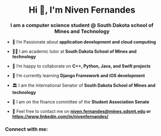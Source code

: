 <h1 align="center">Hi 👋, I'm Niven Fernandes</h1>
<h3 align="center">I am a computer science student @ South Dakota school of Mines and Technology</h3>

- 🔭 I’m Passionate about **application development and cloud computing**

- 🧑‍🏫 I am academic tutor at **South Dakota School of Mines and technology**

- 🤝 I’m happy to collaborate on **C++, Python, Java, and Swift projects**

- 🌱 I’m currently learning **Django Framework and iOS development**

- 🏛️ I am the International Senator of **South Dakota School of Mines and technology**

- 💸 I am on the finance committee of the **Student Association Senate**

- 📧 Feel free to contact me on **niven.fernandes@mines.sdsmt.edu or https://www.linkedin.com/in/nivenfernandes/**

<h3 align="left">Connect with me:</h3>
<p align="left">
</p>
